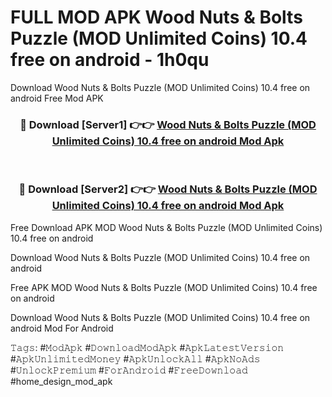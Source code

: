 # FULL MOD APK Wood Nuts & Bolts Puzzle (MOD Unlimited Coins) 10.4 free on android - 1h0qu
Download Wood Nuts & Bolts Puzzle (MOD Unlimited Coins) 10.4 free on android Free Mod APK

<div align="center">
<h3>🔴 Download [Server1] 👉👉 <a href="https://apk-comot.site?title=Wood_Nuts_&_Bolts_Puzzle_(MOD_Unlimited_Coins)_10.4_free_on_android">Wood Nuts & Bolts Puzzle (MOD Unlimited Coins) 10.4 free on android Mod Apk</a></h3><br>

<h3>🔴 Download [Server2] 👉👉 <a href="https://apk-comot.site?title=Wood_Nuts_&_Bolts_Puzzle_(MOD_Unlimited_Coins)_10.4_free_on_android">Wood Nuts & Bolts Puzzle (MOD Unlimited Coins) 10.4 free on android Mod Apk</a></h3>
</div>


Free Download APK MOD Wood Nuts & Bolts Puzzle (MOD Unlimited Coins) 10.4 free on android

Download Wood Nuts & Bolts Puzzle (MOD Unlimited Coins) 10.4 free on android 

Free APK MOD Wood Nuts & Bolts Puzzle (MOD Unlimited Coins) 10.4 free on android 

Download Wood Nuts & Bolts Puzzle (MOD Unlimited Coins) 10.4 free on android Mod For Android

𝚃𝚊𝚐𝚜: #𝙼𝚘𝚍𝙰𝚙𝚔 #𝙳𝚘𝚠𝚗𝚕𝚘𝚊𝚍𝙼𝚘𝚍𝙰𝚙𝚔 #𝙰𝚙𝚔𝙻𝚊𝚝𝚎𝚜𝚝𝚅𝚎𝚛𝚜𝚒𝚘𝚗 #𝙰𝚙𝚔𝚄𝚗𝚕𝚒𝚖𝚒𝚝𝚎𝚍𝙼𝚘𝚗𝚎𝚢 #𝙰𝚙𝚔𝚄𝚗𝚕𝚘𝚌𝚔𝙰𝚕𝚕 #𝙰𝚙𝚔𝙽𝚘𝙰𝚍𝚜 #𝚄𝚗𝚕𝚘𝚌𝚔𝙿𝚛𝚎𝚖𝚒𝚞𝚖 #𝙵𝚘𝚛𝙰𝚗𝚍𝚛𝚘𝚒𝚍 #𝙵𝚛𝚎𝚎𝙳𝚘𝚠𝚗𝚕𝚘𝚊𝚍 #home_design_mod_apk